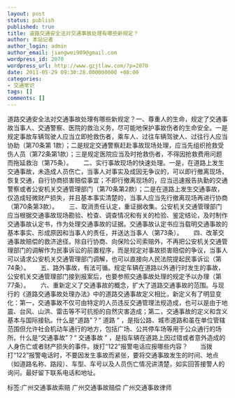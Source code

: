 ```yaml
---
layout: post
status: publish
published: true
title: 道路交通安全法对交通事故处理有哪些新规定？
author: 本站记者
author_login: admin
author_email: jiangwei909@gmail.com
wordpress_id: 2070
wordpress_url: http://www.gzjtlaw.com/?p=2070
date: 2011-05-29 09:30:28.000000000 +08:00
categories:
- 交通常识
tags: []
comments: []
---
```

道路交通安全法对交通事故处理有哪些新规定？一、尊重人的生命，规定了交通事故当事人、交通警察、医院的救治义务，尽可能地保护事故伤者的生命安全。一是规定事故车辆驾驶人应当立即抢救伤者，乘车人、过往车辆驾驶人、过往行人应当协助（第70条第 1款）；二是规定交通警察赶赴事故现场处理，应当先组织抢救受伤人员（第72条第1款）；三是规定医院应当及时抢救伤者，不得因抢救费用问题而拖延救治（第75条）。　　 二、实行事故现场的快速处理。一是，在道路上发生交通事故，未造成人员伤亡，当事人对事实及成因无争议的，可以即行撤离现场，恢复交通，自行协商损害赔偿事宜；不即行撤离现场的，应当迅速报告执勤的交通警察或者公安机关交通管理部门（第70条第2款）；二是在道路上发生交通事故，仅造成轻微财产损失，并且基本事实清楚的，当事人应当先行撤离现场再进行协商（第70条第3款）。　　 三、取消责任认定，重证据收集。公安机关交通管理部门应当根据交通事故现场勘验、检查、调查情况和有关的检验、鉴定结论，及时制作交通事故认定书，作为处理交通事故的证据。交通事故认定书应当载明交通事故的基本事实、形成原因和当事人的责任，并送达当事人（第73条）。　　 四、改革交通事故赔偿的救济途径。除自行协商、向保险公司索赔外，不再把公安机关交通管理部门的调解作为民事诉讼的前置程序，而是规定对事故损害赔偿的争议，当事人可以请求公安机关交通管理部门调解，也可以直接向人民法院提起民事诉讼（第74条）。　　 五、路外事故，有法可循。规定车辆在道路以外通行时发生的事故，公安机关交通管理部门接到报案后，也要参照交通事故处理的规定予以办理（第77条）。　　 六、重新定义了交通事故的概念，扩大了道路交通事故的范围。与现行的《道路交通事故处理办法》中的道路交通事故定义相比，新定义有了明显变化：第一，交通事故不仅可由特定的人员违反交通管理法规造成，也可以是由于地震、台风、山洪、雷击等不可抗拒的自然灾害造成；第二，交通事故的定义和含义基本与国际接轨。什么是&ldquo;道路&rdquo;？&ldquo; 道路 &rdquo; ，是指公路、城市道路和虽在单位管辖范围但允许社会机动车通行的地方，包括广场、公共停车场等用于公众通行的场所。什么是&ldquo;交通事故&rdquo;？&ldquo; 交通事故 &rdquo; ，是指车辆在道路上因过错或者意外造成的人身伤亡或者财产损失的事件。拨打&ldquo;122&rdquo;报警电话应报哪些内容？　　当拨打&ldquo;122&rdquo;报警电话时，不要因发生事故而紧张，要将交通事故发生的时间、地点（如道路名称、路段）、车型、车号以及人员伤亡情况讲清楚，如实回答接警人的询问。最好留下联系电话和地址。标签:广州交通事故索赔 广州交通事故赔偿 广州交通事故律师
